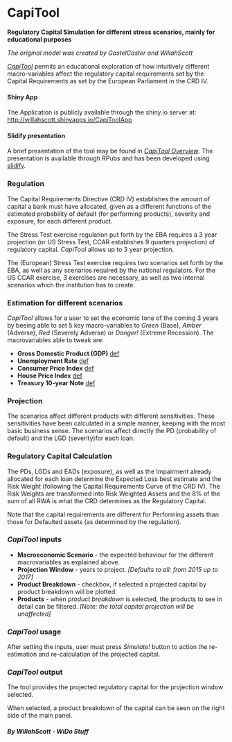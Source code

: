 # CapiTool

**Regulatory Capital Simulation for different stress scenarios, mainly for educational purposes**

*The original model was created by GastelCaster and WillahScott*

[*CapiTool*][1] permits an educational exploration of how intuitively different macro-variables affect the regulatory capital requirements set by the Capital Requirements as set by the European Parliament in the CRD IV.

[1]: http://willahscott.shinyapps.io/CapiToolApp


#### Shiny App
The Application is publicly available through the shiny.io server at: http://willahscott.shinyapps.io/CapiToolApp


#### Slidify presentation
A brief presentation of the tool may be found in [*CapiTool Overview*](http://rpubs.com/WillahScott/capitool). The presentation is available through RPubs and has been developed using [slidify](http://github.com/ramnathv/slidify).


### Regulation
The Capital Requirements Directive (CRD IV) establishes the amount of capital a bank must have allocated, given as a different functions of the estimated probability of default (for performing products), severity and exposure, for each different product.

The Stress Test exercise regulation put forth by the EBA requires a 3 year projection (or US Stress Test, CCAR establishes 9 quarters projection) of regulatory capital. *CapiTool* allows up to 3 year projection.

The (European) Stress Test exercise requires two scenarios set forth by the EBA, as well as any scenarios required by the national regulators. For the US CCAR exercise, 3 exercises are necessary, as well as two internal scenarios which the institution has to create.


### Estimation for different scenarios
*CapiTool* allows for a user to set the economic tone of the coming 3 years by beeing able to set 5 key macro-variables to *Green* (Base), *Amber* (Adverse), *Red* (Severely Adverse) or *Danger!* (Extreme Recession). The macrovariables able to tweak are:  
 - **Gross Domestic Product (GDP)** [def](http://en.wikipedia.org/wiki/Gross_domestic_product)  
 - **Unemployment Rate** [def](http://en.wikipedia.org/wiki/Unemployment#United_States_Bureau_of_Labor_statistics)  
 - **Consumer Price Index** [def](http://en.wikipedia.org/wiki/Consumer_price_index)  
 - **House Price Index** [def](http://en.wikipedia.org/wiki/House_price_index)  
 - **Treasury 10-year Note** [def](http://en.wikipedia.org/wiki/United_States_Treasury_security#Treasury_note)  


### Projection
The scenarios affect different products with different sensitivities. These sensitivities have been calculated in a simple manner, keeping with the most basic business sense. The scenarios affect directly the PD (probability of default) and the LGD (severity)for each loan.

### Regulatory Capital Calculation
The PDs, LGDs and EADs (exposure), as well as the Impairment already allocated for each loan determine the Expected Loss best estimate and the Risk Weight (following the Capital Requirements Curve of the CRD IV). The Risk Weights are transformed into Risk Weighted Assets and the 8% of the sum of all RWA is what the CRD determines as the Regulatory Capital.

Note that the capital requirements are different for Performing assets than those for Defaulted assets (as determined by the regulation).


### *CapiTool* inputs
 - **Macroeconomic Scenario** - the expected behaviour for the different macrovariables as explained above.
 - **Projection Window** - years to project. *[Defaults to all: from 2015 up to 2017]*
 - **Product Breakdown** - checkbox, if selected a projected capital by product breakdown will be plotted.
 - **Products** - when *product breakdown* is selected, the products to see in detail can be filtered. *[Note: the total capital projection will be unaffected]*


### *CapiTool* usage
After setting the inputs, user must press *Simulate!* button to action the re-estimation and re-calculation of the projected capital.


### *CapiTool* output
The tool provides the projected regulatory capital for the projection window selected.

When selected, a product breakdown of the capital can be seen on the right side of the main panel.


##### By WillahScott - WiDo Stuff
